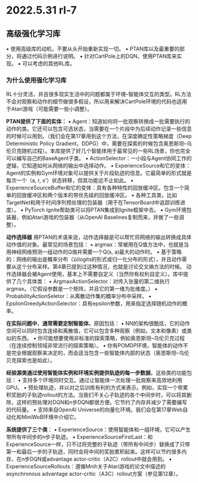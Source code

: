 # 2022.5.31 rl-7

## 高级强化学习库

▪  使用高级库的动机，不要从头开始重新实现一切。
▪  PTAN库以及最重要的部分，将通过代码示例进行说明。
▪  针对CartPole上的DQN，使用PTAN库来实现。
▪  可以考虑的其他RL库。

### 为什么使用强化学习库

RL十分灵活，并且很多现实生活中的问题都属于环境–智能体交互的类型。RL方法不会对观察和动作的细节做很多假设，所以用来解决CartPole环境的代码也适用于Atari游戏（可能需要一些小调整）。

**PTAN提供了下面的实体：**
▪  Agent：知道如何将一批观察转换成一批需要执行的动作的类。它还可以包含可选状态，当需要在一个片段中为后续动作记录一些信息的时候可以用到。（我们会在第17章用到这个方法，在深度确定性策略梯度（Deep Deterministic Policy Gradient，DDPG）中，需要在探索的时候包含奥恩斯坦–乌伦贝克随机过程）。本库提供了好几个智能体用于最常见的一些RL场景，你也完全可以编写自己的BaseAgent子类。
▪  ActionSelector：一小段与Agent协同工作的逻辑，它知道如何从网络的输出中选择动作。
▪  ExperienceSource和它的变体：Agent的实例和Gym环境对象可以提供关于片段轨迹的信息。它最简单的形式就是每次一个（a, r, s'）状态转移，但其功能远不止如此。
▪  ExperienceSourceBuffer和它的变体：具有各种特性的回放缓冲区。包含一个简单的回放缓冲区和两个版本的带优先级的回放缓冲区。
▪  各种工具类，比如TargetNet和用于时间序列预处理的包装器（用于在TensorBoard中追踪训练进度）。
▪  PyTorch Ignite帮助类可以将PTAN集成到Ignite框架中去。
▪  Gym环境包装器，例如Atari游戏的包装器（从OpenAI Baselines复制而来，并做了一些调整）。

**动作选择器**
用PTAN的术语来说，动作选择器是可以帮忙将网络的输出转换成具体动作值的对象。最常见的场景包括：
▪  argmax：常被用在Q值方法中，也就是当用神经网络预测一组动作的Q值并需要一个Q(s, a)最大的动作时。
▪  基于策略的：网络的输出是概率分布（以logits的形式或归一化分布的形式），并且动作需要从这个分布采样。第4章已提到过这种情况，也就是讨论交叉熵方法的时候。
动作选择器会被Agent使用，基本上不需要自定义（当然你有权利自定义）。库中提供了几个具体类：
▪  ArgmaxActionSelector：对传入张量的第二维执行argmax。（它假设参数是一个矩阵，并且它的第一维为批维度。）
▪  ProbabilityActionSeletor：从离散动作集的概率分布中采样。
▪  EpsilonGreedyActionSelector：具有epsilon参数，用来指定选择随机动作的概率。

**在实际问题中**，**通常需要定制智能体**。原因包括：
▪  NN的架构很酷炫，它的动作空间可以同时包含连续和离散值，它可以包含多种观察（例如，文本和像素）或类似的东西。
▪  你可能想要使用非标准的探索策略，例如奥恩斯坦–乌伦贝克过程（在连续控制领域非常流行的探索策略）。
▪  你有POMDP环境，智能体的动作不是完全根据观察来决定的，而会适当包含一些智能体内部的状态（奥恩斯坦–乌伦贝克探索也是如此）。

**经验源类通过使用智能体实例和环境实例提供轨迹的每一步数据**。这些类的功能包括：
▪  支持多个环境同时交互。通过让智能体一次处理一批观察来高效地利用GPU。
▪  预处理轨迹，并以对之后训练有利的方式来表示。例如，实现一个带累积奖励的子轨迹rollout的方法。当我们不关心子轨迹的各个中间步时，可以将其删除，这样的预处理对DQN和n步DQN都很方便。它节约了内存并减少了需要编写的代码量。
▪  支持来自OpenAI Universe的向量化环境。我们会在第17章Web自动化和MiniWoB环境中介绍它。

**系统提供了三个类**：
▪  ExperienceSource：使用智能体和一组环境，它可以产生带所有中间步的n步子轨迹。
▪  ExperienceSourceFirstLast：和ExperienceSource一样，只不过将完整的子轨迹（带所有中间步）替换成了只带第一和最后一步的子轨迹，同时会将中间的奖励累积起来。这样可以节约很多内存，在n步DQN或advantage actor-critic（A2C）rollout中就会用到。
▪  ExperienceSourceRollouts：遵循Mnih关于Atari游戏的论文中描述的asynchronous advantage actor-critic（A3C）rollout方案（参见第12章）。

